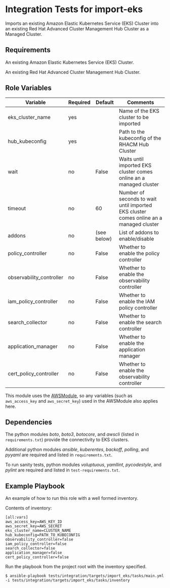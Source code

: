 Integration Tests for import-eks
================

Imports an existing Amazon Elastic Kubernetes Service (EKS) Cluster into an existing Red Hat Advanced Cluster Management Hub Cluster as a Managed Cluster.


Requirements
------------

An existing Amazon Elastic Kubernetes Service (EKS) Cluster.

An existing Red Hat Advanced Cluster Management Hub Cluster.

Role Variables
--------------

| Variable                   | Required | Default     | Comments                                                                               |
|----------------------------|----------|-------------|----------------------------------------------------------------------------------------|
| eks_cluster_name           | yes      |             | Name of the EKS cluster to be imported                                                 |
| hub_kubeconfig             | yes      |             | Path to the kubeconfig of the RHACM Hub Cluster                                        |
| wait                       | no       | False       | Waits until imported EKS cluster comes online an a managed cluster                     |
| timeout                    | no       | 60          | Number of seconds to wait until imported EKS cluster comes online an a managed cluster |
| addons                     | no       | (see below) | List of addons to enable/disable                                                       |
|   policy_controller        | no       | False       | Whether to enable the policy controller                                                |
|   observability_controller | no       | False       | Whether to enable the observability controller                                         |
|   iam_policy_controller    | no       | False       | Whether to enable the IAM policy controller                                            |
|   search_collector         | no       | False       | Whether to enable the search controller                                                |
|   application_manager      | no       | False       | Whether to enable the application manager                                              |
|   cert_policy_controller   | no       | False       | Whether to enable the observability controller                                         |

This module uses the [AWSModule](https://github.com/ansible-collections/amazon.aws/blob/main/plugins/module_utils/core.py), so any variables (such as `aws_access_key` and `aws_secret_key`) used in the AWSModule also applies here.

Dependencies
------------

The python modules *boto*, *boto3*, *botocore*, and *awscli* (listed in `requirements.txt`) provide the connectivity to EKS clusters.

Additional python modules *ansible*, *kuberentes*, *backoff*, *polling*, and *pyyaml* are required and listed in `requirements.txt`.

To run sanity tests, python modules *voluptuous*, *yamllint*, *pycodestyle*, and *pylint* are required and listed in `test-requirements.txt`.

Example Playbook
----------------

An example of how to run this role with a well formed inventory.

Contents of inventory:

    [all:vars]
    aws_access_key=AWS_KEY_ID
    aws_secret_key=AWS_SECRET
    eks_cluster_name=CLUSTER_NAME
    hub_kubeconfig=PATH_TO_KUBECONFIG
    observability_controller=false
    iam_policy_controller=false
    search_collector=false
    application_manager=false
    cert_policy_controller=false

Run the playbook from the project root with the inventory specified.

    $ ansible-playbook tests/integration/targets/import_eks/tasks/main.yml -i tests/integration/targets/import_eks/tasks/inventory
